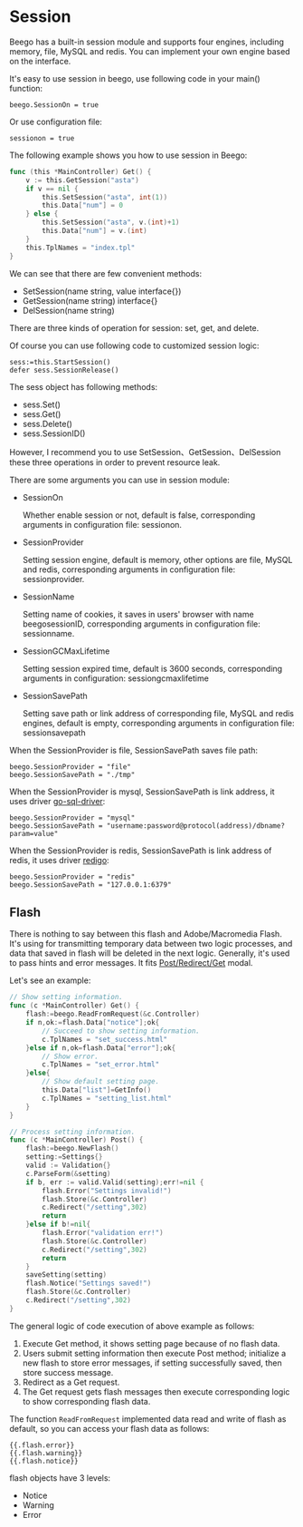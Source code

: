 # Session

Beego has a built-in session module and supports four engines, including memory, file, MySQL and redis. You can implement your own engine based on the interface.

It's easy to use session in beego, use following code in your main() function:

	beego.SessionOn = true

Or use configuration file:

	sessionon = true

The following example shows you how to use session in Beego:

```go
func (this *MainController) Get() {
	v := this.GetSession("asta")
	if v == nil {
		this.SetSession("asta", int(1))
		this.Data["num"] = 0
	} else {
		this.SetSession("asta", v.(int)+1)
		this.Data["num"] = v.(int)
	}
	this.TplNames = "index.tpl"
}
```

We can see that there are few convenient methods:

- SetSession(name string, value interface{})
- GetSession(name string) interface{}
- DelSession(name string)

There are three kinds of operation for session: set, get, and delete.

Of course you can use following code to customized session logic:

	sess:=this.StartSession()
	defer sess.SessionRelease()

The sess object has following methods:

* sess.Set()
* sess.Get()
* sess.Delete()
* sess.SessionID()

However, I recommend you to use SetSession、GetSession、DelSession these three operations in order to prevent resource leak.

There are some arguments you can use in session module:

- SessionOn

	Whether enable session or not, default is false, corresponding arguments in configuration file: sessionon.

- SessionProvider

	Setting session engine, default is memory, other options are file, MySQL and redis, corresponding arguments in configuration file: sessionprovider.

- SessionName

	Setting name of cookies, it saves in users' browser with name beegosessionID, corresponding arguments in configuration file: sessionname.

- SessionGCMaxLifetime

	Setting session expired time, default is 3600 seconds, corresponding arguments in configuration: sessiongcmaxlifetime

- SessionSavePath

	Setting save path or link address of corresponding file, MySQL and redis engines, default is empty, corresponding arguments in configuration file: sessionsavepath

When the SessionProvider is file, SessionSavePath saves file path:

	beego.SessionProvider = "file"
	beego.SessionSavePath = "./tmp"

When the SessionProvider is mysql, SessionSavePath is link address, it uses driver [go-sql-driver](https://github.com/go-sql-driver/mysql):

	beego.SessionProvider = "mysql"
	beego.SessionSavePath = "username:password@protocol(address)/dbname?param=value"

When the SessionProvider is redis, SessionSavePath is link address of redis, it uses driver [redigo](https://github.com/garyburd/redigo):

	beego.SessionProvider = "redis"
	beego.SessionSavePath = "127.0.0.1:6379"

## Flash

There is nothing to say between this flash and Adobe/Macromedia Flash. It's using for transmitting temporary data between two logic processes, and data that saved in flash will be deleted in the next logic. Generally, it's used to pass hints and error messages. It fits [Post/Redirect/Get](http://en.wikipedia.org/wiki/Post/Redirect/Get) modal.

Let's see an example:

```go
// Show setting information.
func (c *MainController) Get() {
	flash:=beego.ReadFromRequest(&c.Controller)
	if n,ok:=flash.Data["notice"];ok{
		// Succeed to show setting information.
		c.TplNames = "set_success.html"
	}else if n,ok=flash.Data["error"];ok{
		// Show error.
		c.TplNames = "set_error.html"
	}else{
		// Show default setting page.
		this.Data["list"]=GetInfo()
		c.TplNames = "setting_list.html"
	}
}

// Process setting information.
func (c *MainController) Post() {
	flash:=beego.NewFlash()
	setting:=Settings{}
	valid := Validation{}
	c.ParseForm(&setting)
	if b, err := valid.Valid(setting);err!=nil {
		flash.Error("Settings invalid!")
		flash.Store(&c.Controller)
		c.Redirect("/setting",302)
		return
	}else if b!=nil{
		flash.Error("validation err!")
		flash.Store(&c.Controller)
		c.Redirect("/setting",302)
		return
	}	
	saveSetting(setting)
	flash.Notice("Settings saved!")
	flash.Store(&c.Controller)
	c.Redirect("/setting",302)
}
```

The general logic of code execution of above example as follows:

1. Execute Get method, it shows setting page because of no flash data.
2. Users submit setting information then execute Post method; initialize a new flash to store error messages, if setting successfully saved, then store success message.
3. Redirect as a Get request.
4. The Get request gets flash messages then execute corresponding logic to show corresponding flash data.

The function `ReadFromRequest` implemented data read and write of flash as default, so you can access your flash data as follows:

	{{.flash.error}}
	{{.flash.warning}}
	{{.flash.notice}}
	
flash objects have 3 levels:

- Notice
- Warning 
- Error
